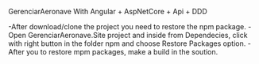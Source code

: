 GerenciarAeronave With Angular + AspNetCore + Api + DDD

-After download/clone the project you need to restore the npm package.
-Open GerenciarAeronave.Site project and inside from Dependecies, click with right button in the folder npm and choose Restore Packages option.
-After you to restore mpm packages, make a build in the soution.

